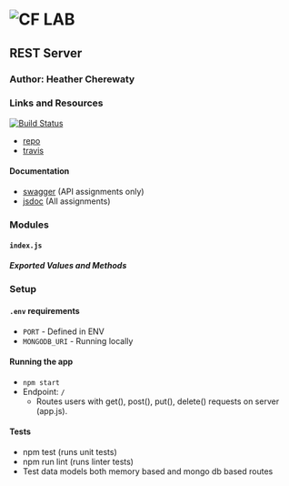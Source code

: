 ![CF](http://i.imgur.com/7v5ASc8.png) LAB
=================================================

## REST Server

### Author: Heather Cherewaty

### Links and Resources
[![Build Status](https://www.travis-ci.com/hcherewaty/13-rest-server.svg?branch=master)](https://www.travis-ci.com/hcherewaty/13-rest-server)

* [repo](https://github.com/hcherewaty/13-rest-server)
* [travis](https://www.travis-ci.com/hcherewaty/13-rest-server)



#### Documentation
* [swagger](http://xyz.com) (API assignments only)
* [jsdoc](http://xyz.com) (All assignments)

### Modules
#### `index.js`
##### Exported Values and Methods

### Setup
#### `.env` requirements
* `PORT` - Defined in ENV
* `MONGODB_URI` - Running locally

#### Running the app
* `npm start`
* Endpoint: `/`
  * Routes users with get(), post(), put(), delete() requests on server (app.js).
  
#### Tests
* npm test (runs unit tests)
* npm run lint (runs linter tests)
* Test data models both memory based and mongo db based routes
